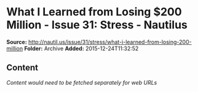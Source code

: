 # What I Learned from Losing $200 Million - Issue 31: Stress - Nautilus

**Source:** http://nautil.us/issue/31/stress/what-i-learned-from-losing-200-million
**Folder:** Archive
**Added:** 2015-12-24T11:32:52




## Content
*Content would need to be fetched separately for web URLs*
